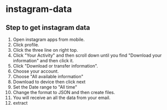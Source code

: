 # instagram-data
## Step to get instagram data
1. Open instagram apps from mobile.
2. Click profile.
3. Click the three line on right top.
4. Click "Your Activity" and then scroll down until you find "Download your information" and then click it.
5. Click "Download or transfer information".
6. Choose your account.
7. Choose "All available information"
8. Download to device then click next
9. Set the Date range to "All time"
10. Change the format to JSON and then create files.
11. You will receive an all the data from your email.
12. extract 